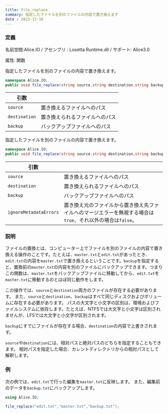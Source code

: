```yaml
---
title: file_replace
summary: 指定したファイルを別のファイルの内容で置き換えます
date : 2023-12-10
---
```

### 定義
名前空間:Alice.IO / アセンブリ : Losetta.Runtime.dll / サポート: Alice3.0

属性: 関数

指定したファイルを別のファイルの内容で置き換えます。

```cs title="AliceScript"
namespace Alice.IO;
public void file_replace(string source,string destination,string backup);
```

|引数| |
|-|-|
|`source`|置き換えるファイルへのパス|
|`destination`|置き換えられるファイルへのパス|
|`backup`|バックアップファイルへのパス|

指定したファイルを別のファイルの内容で置き換えます。
```cs title="AliceScript"
namespace Alice.IO;
public void file_replace(string source,string destination,string backup,bool ignoreMetadataErrors);
```

|引数| |
|-|-|
|`source`|置き換えるファイルへのパス|
|`destination`|置き換えられるファイルへのパス|
|`backup`|バックアップファイルへのパス|
|`ignoreMetadataErrors`|置き換え元のファイルから置き換え先ファイルへのマージエラーを無視する場合は`true`、それ以外の場合は`false`。|

### 説明
ファイルの置換とは、コンピューター上でファイルを別のファイルの内容で置き換える操作のことです。たとえば、`master.txt`と`edit.txt`があったとき、`edit.txt`の内容を`master.txt`で置き換えるということです。`backup`を指定すると、置換前の`master.txt`の内容を別のファイルにバックアップできます。つまりこの関数は、`master.txt`をバックアップファイルに移動してから、`edit.txt`を`master.txt`に移動するのとほぼ同じ動作をします。

この操作では、`source`と`destination`両方のファイルが存在する必要があります。
また、`source`と`destination`、`backup`はすべて同じディスクおよびボリュームに存在する必要があります。
パスの大文字と小文字の区別は、環境およびファイルシステムに依存します。たとえば、NTFSでは大文字と小文字は区別されませんが、LFSでは大文字と小文字が区別されます。

`backup`にすでにファイルが存在する場合、`destination`の内容で上書きされます。

`source`や`destination`には、相対パスと絶対パスのどちらを指定することもできます。
相対パスを指定した場合、カレントディレクトリからの相対パスとして解釈します。
### 例
次の例では、`edit.txt`で行った編集を`master.txt`に反映します。
また、編集前のデータを`backup.txt`にバックアップします。

```cs title="AliceScript"
using Alice.IO;

file_replace("edit.txt","master.txt","backup.txt");
```
